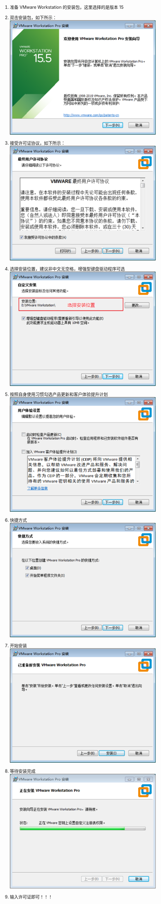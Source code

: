 1. 准备 VMware Workstation 的安装包，这里选择的是版本 15


2. 双击安装包，如下所示：  
![img.png](images/img.png)
   

3. 接受许可证协议，如下所示：  
![img.png](images/img1.png)
   

4. 选择安装位置，建议非中文无空格，增强型键盘驱动程序可选    
![img.png](images/img2.png)
  
 
5. 按照自身使用习惯勾选产品更新和客户体验提升计划  
![img.png](images/img3.png)
   

6. 快捷方式  
![img.png](images/img4.png)
   

7. 开始安装  
![img.png](images/img5.png)
   

8. 等待安装完成  
![img.png](images/img6.png)
   

9. 输入许可证即可！！！
